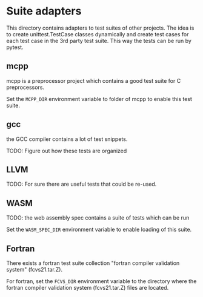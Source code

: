 
# Suite adapters

This directory contains adapters to test suites of other projects.
The idea is to create unittest.TestCase classes dynamically and
create test cases for each test case in the 3rd party test suite.
This way the tests can be run by pytest.

## mcpp

mcpp is a preprocessor project which contains
a good test suite for C preprocessors.

Set the `MCPP_DIR` environment variable to folder of mcpp to
enable this test suite.

## gcc

the GCC compiler contains a lot of test snippets.

TODO: Figure out how these tests are organized

## LLVM

TODO: For sure there are useful tests that could be re-used.

## WASM

TODO: the web assembly spec contains a suite of tests which can be run

Set the `WASM_SPEC_DIR` environment variable to enable loading of this
suite.

## Fortran

There exists a fortran test suite collection "fortran compiler
validation system" (fcvs21.tar.Z).

For fortran, set the `FCVS_DIR` environment variable to the directory
where the fortran compiler validation system (fcvs21.tar.Z) files are located.